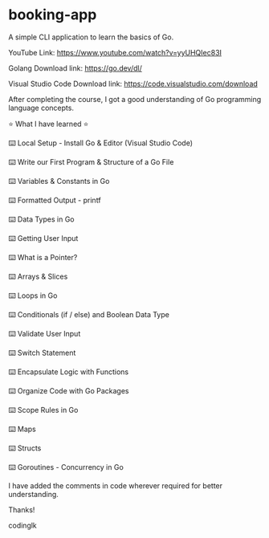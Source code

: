 # booking-app
A simple CLI application to learn the basics of Go.

YouTube Link: https://www.youtube.com/watch?v=yyUHQIec83I

Golang Download link: https://go.dev/dl/

Visual Studio Code Download link: https://code.visualstudio.com/download

After completing the course, I got a good understanding of Go programming language concepts.

⭐️ What I have learned ⭐

⌨️ Local Setup - Install Go & Editor (Visual Studio Code)

⌨️ Write our First Program & Structure of a Go File

⌨️ Variables & Constants in Go

⌨️ Formatted Output - printf

⌨️ Data Types in Go

⌨️ Getting User Input

⌨️ What is a Pointer?

⌨️ Arrays & Slices

⌨️ Loops in Go

⌨️ Conditionals (if / else) and Boolean Data Type

⌨️ Validate User Input

⌨️ Switch Statement

⌨️ Encapsulate Logic with Functions

⌨️ Organize Code with Go Packages

⌨️ Scope Rules in Go

⌨️ Maps

⌨️ Structs

⌨️ Goroutines - Concurrency in Go

I have added the comments in code wherever required for better understanding.

Thanks!

codinglk


